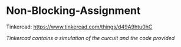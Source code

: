 # Non-Blocking-Assignment

Tinkercad: https://www.tinkercad.com/things/d49A9htu0hC

*Tinkercad contains a simulation of the curcuit and the code provided*
